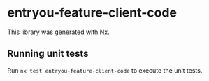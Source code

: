 # entryou-feature-client-code

This library was generated with [Nx](https://nx.dev).

## Running unit tests

Run `nx test entryou-feature-client-code` to execute the unit tests.
